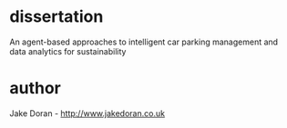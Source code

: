 # dissertation
An agent-based approaches to intelligent car parking management and data analytics for sustainability

# author
Jake Doran - http://www.jakedoran.co.uk
